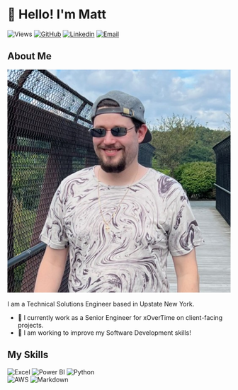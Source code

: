 # 👋 Hello! I'm Matt

<!--- Profile Badges --->
![Views](https://komarev.com/ghpvc/?username=matt-yale&label=Views&color=0d74e7 "Profile Views")
[![GitHub](https://img.shields.io/badge/GitHub-matt--yale-0d74e7?logo=github "@matt-yale | GitHub")](https://github.com/matt-yale)
[![Linkedin](https://img.shields.io/badge/Linkedin-Matthew_Yale-0d74e7 "Matthew Yale | Linkedin")](https://www.linkedin.com/in/matthew-yale/)
[![Email](https://img.shields.io/badge/Gmail-mattcyale@gmail.com-0d74e7?logo=gmail "Email Me!")](mailto:mattcyale@gmail.com)

## About Me

![Matthew Yale](docs/me.jpg "Matthew Yale")

I am a Technical Solutions Engineer based in Upstate New York.

- 🔭 I currently work as a Senior Engineer for xOverTime on client-facing projects.
- 🌱 I am working to improve my Software Development skills!

## My Skills

<!--- Skills Badges --->
![Excel](https://a11ybadges.com/badge?logo=microsoftexcel "Microsoft Excel")
![Power BI](https://a11ybadges.com/badge?logo=powerbi "Power BI")
![Python](https://a11ybadges.com/badge?logo=python "Python")  
![AWS](https://a11ybadges.com/badge?logo=amazonaws "AWS")
![Markdown](https://a11ybadges.com/badge?logo=markdown "Markdown")

